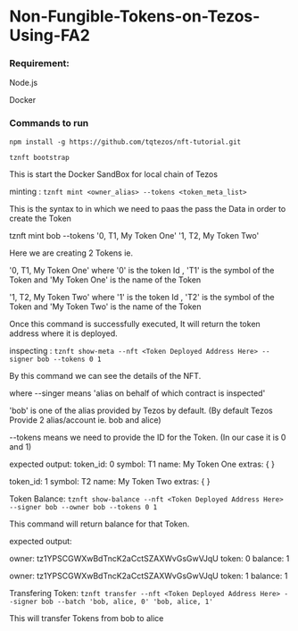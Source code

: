 # Non-Fungible-Tokens-on-Tezos-Using-FA2

### Requirement:
Node.js

Docker

### Commands to run 

`npm install -g https://github.com/tqtezos/nft-tutorial.git`

`tznft bootstrap`

This is start the Docker SandBox for local chain of Tezos

minting : `tznft mint <owner_alias> --tokens <token_meta_list>`

This is the syntax to in which we need to paas the pass the Data in order to create the Token

tznft mint bob --tokens '0, T1, My Token One' '1, T2, My Token Two'

Here we are creating 2 Tokens ie.

'0, T1, My Token One' where '0' is the token Id , 'T1' is the symbol of the Token and 'My Token One' is the name of the Token 

'1, T2, My Token Two' where '1' is the token Id , 'T2' is the symbol of the Token and 'My Token Two' is the name of the Token 

Once this command is successfully executed, It will return the token address where it is deployed.

inspecting : `tznft show-meta --nft <Token Deployed Address Here> --signer bob --tokens 0 1`

By this command we can see the details of the NFT.

where --singer means 'alias on behalf of which contract is inspected'

'bob' is one of the alias provided by Tezos by default. (By default Tezos Provide 2 alias/account ie. bob and alice)

--tokens means we need to provide the ID for the Token. (In our case it is 0 and 1)

expected output:
token_id: 0 symbol: T1  name: My Token One  extras: { }

token_id: 1 symbol: T2  name: My Token Two  extras: { }


Token Balance: `tznft show-balance --nft <Token Deployed Address Here> --signer bob --owner bob --tokens 0 1`

This command will return balance for that Token.

expected output:

owner: tz1YPSCGWXwBdTncK2aCctSZAXWvGsGwVJqU token: 0    balance: 1

owner: tz1YPSCGWXwBdTncK2aCctSZAXWvGsGwVJqU token: 1    balance: 1


Transfering Token: `tznft transfer --nft <Token Deployed Address Here> --signer bob --batch 'bob, alice, 0' 'bob, alice, 1'`

This will transfer Tokens from bob to alice


